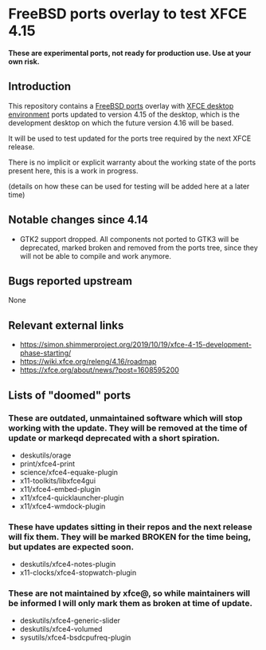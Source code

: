 # FreeBSD ports overlay to test XFCE 4.15

**These are experimental ports, not ready for production use. Use at your own risk.**

## Introduction

This repository contains a [FreeBSD ports](https://www.freebsd.org/doc/en_US.ISO8859-1/books/handbook/ports-using.html) overlay with [XFCE desktop environment](https://xfce.org/) ports updated to version 4.15 of the desktop, which is the development desktop on which the future version 4.16 will be based.

It will be used to test updated for the ports tree required by the next XFCE release.

There is no implicit or explicit warranty about the working state of the ports present here, this is a work in progress.

(details on how these can be used for testing will be added here at a later time)

## Notable changes since 4.14

* GTK2 support dropped. All components not ported to GTK3 will be deprecated, marked broken and removed from the ports tree, since they will not be able to compile and work anymore.

## Bugs reported upstream

None

## Relevant external links

* https://simon.shimmerproject.org/2019/10/19/xfce-4-15-development-phase-starting/
* https://wiki.xfce.org/releng/4.16/roadmap
* https://xfce.org/about/news/?post=1608595200

## Lists of "doomed" ports

### These are outdated, unmaintained software which will stop  working with the update. They will be removed at the time of update or markeqd deprecated with a short spiration.

- deskutils/orage
- print/xfce4-print
- science/xfce4-equake-plugin
- x11-toolkits/libxfce4gui
- x11/xfce4-embed-plugin
- x11/xfce4-quicklauncher-plugin
- x11/xfce4-wmdock-plugin

### These have updates sitting in their repos and the next release will fix them. They will be marked BROKEN for the time being, but updates are expected soon.

- deskutils/xfce4-notes-plugin
- x11-clocks/xfce4-stopwatch-plugin

### These are not maintained by xfce@, so while maintainers will be informed I will only mark them as broken at time of update.

- deskutils/xfce4-generic-slider
- deskutils/xfce4-volumed
- sysutils/xfce4-bsdcpufreq-plugin
